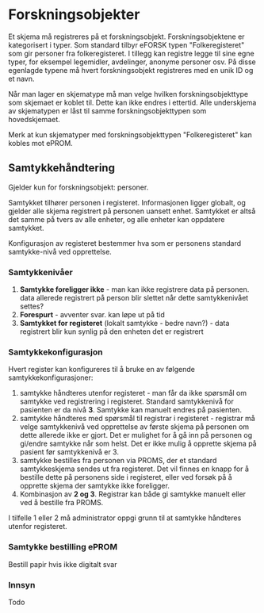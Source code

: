 # Forskningsobjekter

Et skjema må registreres på et forskningsobjekt. Forskningsobjektene er kategorisert i typer. Som standard tilbyr eFORSK typen "Folkeregisteret" som gir personer fra folkeregisteret. I tillegg kan registre legge til sine egne typer, for eksempel legemidler, avdelinger, anonyme personer osv. På disse egenlagde typene må hvert forskningsobjekt registreres med en unik ID og et navn.

Når man lager en skjematype må man velge hvilken forskningsobjekttype som skjemaet er koblet til. Dette kan ikke endres i ettertid. Alle underskjema av skjematypen er låst til samme forskningsobjekttypen som hovedskjemaet.

Merk at kun skjematyper med forskningsobjekttypen "Folkeregisteret" kan kobles mot ePROM.

## Samtykkehåndtering

Gjelder kun for forskningsobjekt: personer.

Samtykket tilhører personen i registeret. Informasjonen ligger globalt, og gjelder alle skjema registrert på personen uansett enhet. Samtykket er altså det samme på tvers av alle enheter, og alle enheter kan oppdatere samtykket. 

Konfigurasjon av registeret bestemmer hva som er personens standard samtykke-nivå ved opprettelse. 

### Samtykkenivåer

1. **Samtykke foreligger ikke** - man kan ikke registrere data på personen. data allerede registrert på person blir slettet når dette samtykkenivået settes?
2. **Forespurt** - avventer svar. kan løpe ut på tid
3. **Samtykket for registeret** (lokalt samtykke - bedre navn?) - data registrert blir kun synlig på den enheten det er registrert


### Samtykkekonfigurasjon

Hvert register kan konfigureres til å bruke en av følgende samtykkekonfigurasjoner:
1. samtykke håndteres utenfor registeret - man får da ikke spørsmål om samtykke ved registrering i registeret. Standard samtykkenivå for pasienten er da nivå **3**. Samtykke kan manuelt endres på pasienten.
2. samtykke håndteres med spørsmål til registrar i registeret - registrar må velge samtykkenivå ved opprettelse av første skjema på personen om dette allerede ikke er gjort. Det er mulighet for å gå inn på personen og gi/endre samtykke når som helst. Det er ikke mulig å opprette skjema på pasient før samtykkenivå er 3.
3. samtykke bestilles fra personen via PROMS, der et standard samtykkeskjema sendes ut fra registeret. Det vil finnes en knapp for å bestille dette på personens side i registeret, eller ved forsøk på å opprette skjema der samtykke ikke foreligger.
5. Kombinasjon av **2 og 3**. Registrar kan både gi samtykke manuelt eller ved å bestille fra PROMS.

I tilfelle 1 eller 2 må administrator oppgi grunn til at samtykke håndteres utenfor registeret.

### Samtykke bestilling ePROM

Bestill papir hvis ikke digitalt svar

### Innsyn

Todo

